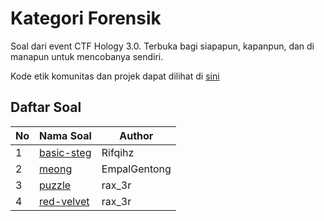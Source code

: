 # Kategori Forensik

Soal dari event CTF Hology 3.0. Terbuka bagi siapapun, kapanpun, dan di manapun untuk mencobanya sendiri.

Kode etik komunitas dan projek dapat dilihat di [sini](../CODE_OF_CONDUCT.md)

## Daftar Soal
| No  | Nama Soal                          | Author       |
| --- | ---------------------------------- | ------------ |
| 1   | [basic-steg](basic-steg/README.md) | Rifqihz      |
| 2   | [meong](meong/README.md)           | EmpalGentong |
| 3   | [puzzle](puzzle/README.md)         | rax_3r       |
| 4   | [red-velvet](red-velvet/README.md) | rax_3r       |
